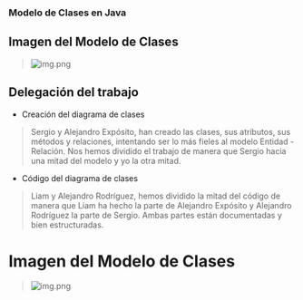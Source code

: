 ### Modelo de Clases en Java
## Imagen del Modelo de Clases
>![img.png](img.png)
## Delegación del trabajo
* Creación del diagrama de clases
> Sergio y Alejandro Expósito, han creado las clases, sus atributos, sus métodos y relaciones, intentando ser lo más fieles al modelo Entidad - Relación.
> Nos hemos dividido el trabajo de manera que Sergio hacia una mitad del modelo y yo la otra mitad.
* Código del diagrama de clases
> Liam y Alejandro Rodríguez, hemos dividido la mitad del código de manera que Liam ha hecho la parte de Alejandro Expósito y Alejandro Rodríguez la parte de Sergio.
> Ambas partes están documentadas y bien estructuradas.
# Imagen del Modelo de Clases
>![img.png](img.png)
